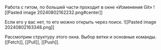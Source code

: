 Работа с гитом, по большей части проходит в окне «Изменения Git»
![[Pasted image 20240802162232.png#center]]

Если его у вас нет, то его можно открыть через поиск.
![[Pasted image 20240802163348.png]]

Рассмотрим структуру этого окна.
Выбор ветки и основные команды. [[Fetch]], [[Pull]], [[Push]].